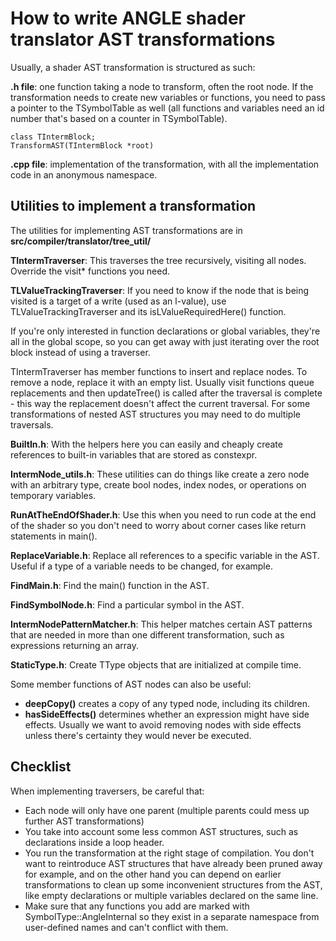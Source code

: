 # How to write ANGLE shader translator AST transformations

Usually, a shader AST transformation is structured as such:

**.h file**: one function taking a node to transform, often the root node. If the transformation needs to create new variables or functions, you need to pass a pointer to the TSymbolTable as well (all functions and variables need an id number that's based on a counter in TSymbolTable).

    class TIntermBlock;
    TransformAST(TIntermBlock *root)

**.cpp file**: implementation of the transformation, with all the implementation code in an anonymous namespace.

## Utilities to implement a transformation

The utilities for implementing AST transformations are in **src/compiler/translator/tree_util/**

**TIntermTraverser**: This traverses the tree recursively, visiting all nodes. Override the visit* functions you need.

**TLValueTrackingTraverser**: If you need to know if the node that is being visited is a target of a write (used as an l-value), use TLValueTrackingTraverser and its isLValueRequiredHere() function.

If you're only interested in function declarations or global variables, they're all in the global scope, so you can get away with just iterating over the root block instead of using a traverser.

TIntermTraverser has member functions to insert and replace nodes. To remove a node, replace it with an empty list. Usually visit functions queue replacements and then updateTree() is called after the traversal is complete - this way the replacement doesn't affect the current traversal. For some transformations of nested AST structures you may need to do multiple traversals.

**BuiltIn.h**: With the helpers here you can easily and cheaply create references to built-in variables that are stored as constexpr.

**IntermNode_utils.h**: These utilities can do things like create a zero node with an arbitrary type, create bool nodes, index nodes, or operations on temporary variables.

**RunAtTheEndOfShader.h**: Use this when you need to run code at the end of the shader so you don't need to worry about corner cases like return statements in main().

**ReplaceVariable.h**: Replace all references to a specific variable in the AST. Useful if a type of a variable needs to be changed, for example.

**FindMain.h**: Find the main() function in the AST.

**FindSymbolNode.h**: Find a particular symbol in the AST.

**IntermNodePatternMatcher.h**: This helper matches certain AST patterns that are needed in more than one different transformation, such as expressions returning an array.

**StaticType.h**: Create TType objects that are initialized at compile time.

Some member functions of AST nodes can also be useful:
* **deepCopy()** creates a copy of any typed node, including its children.
* **hasSideEffects()** determines whether an expression might have side effects. Usually we want to avoid removing nodes with side effects unless there's certainty they would never be executed.

## Checklist

When implementing traversers, be careful that:
* Each node will only have one parent (multiple parents could mess up further AST transformations)
* You take into account some less common AST structures, such as declarations inside a loop header.
* You run the transformation at the right stage of compilation. You don't want to reintroduce AST structures that have already been pruned away for example, and on the other hand you can depend on earlier transformations to clean up some inconvenient structures from the AST, like empty declarations or multiple variables declared on the same line.
* Make sure that any functions you add are marked with SymbolType::AngleInternal so they exist in a separate namespace from user-defined names and can't conflict with them.
